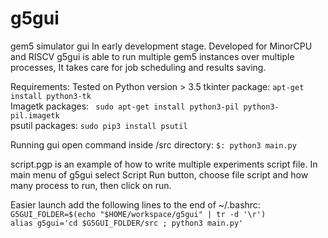 # g5gui
gem5 simulator gui
In early development stage. 
Developed for MinorCPU and RISCV
g5gui is able to run multiple gem5 instances over multiple processes,
It takes care for job scheduling and results saving. 

Requirements: 
Tested on Python version > 3.5 
tkinter package: ```apt-get install python3-tk```<br/>
Imagetk packages: ``` sudo apt-get install python3-pil python3-pil.imagetk```<br/>
psutil packages: ```sudo pip3 install psutil```<br/>

Running gui open command inside /src directory: ```$: python3 main.py``` 

script.pgp is an example of how to write multiple experiments script file. 
In main menu of g5gui select Script Run button, choose file script and how many 
process to run, then click on run. 

Easier launch add the following lines to the end of ~/.bashrc: <br/>
```G5GUI_FOLDER=$(echo "$HOME/workspace/g5gui" | tr -d '\r')```<br/>
```alias g5gui='cd $G5GUI_FOLDER/src ; python3 main.py'```
